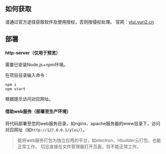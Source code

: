 ## 如何获取
请通过官方途径获取软件及使用授权，否则按侵权处理。
官网：[ylui.yuri2.cn](https://ylui.yuri2.cn)

## 部署

#### http-server（仅用于预览）

需要已安装Node.js+npm环境。

在项目目录输入命令：

```
npm i
npm start
```

根据提示访问对应网址。

#### 借助web服务（部署至生产环境）

将代码部署至您的web服务目录，如nginx、apache服务器的www目录下，访问对应网址（如`http://127.0.0.1/ylui/`）。

> 能将web服务打包为独立应用的平台，如electron，Hbuilder云打包，也能正常工作。
> 切忌直接在文件管理器打开页面，将不能正常工作。
